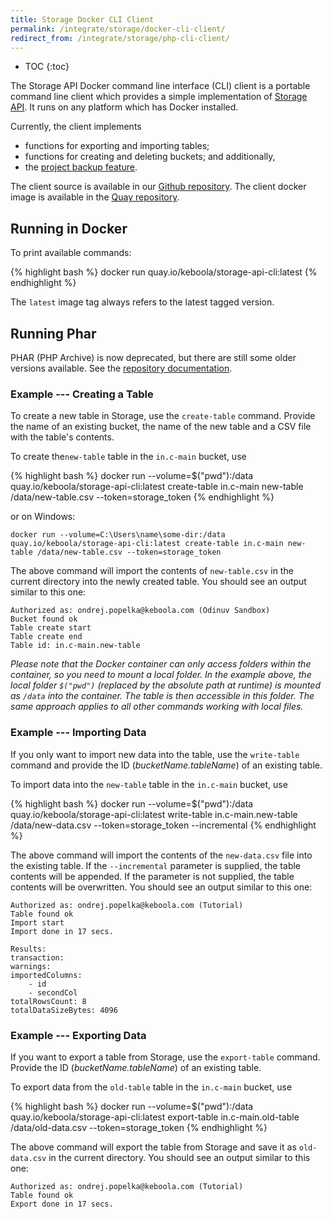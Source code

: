 ```yaml
---
title: Storage Docker CLI Client
permalink: /integrate/storage/docker-cli-client/
redirect_from: /integrate/storage/php-cli-client/
---
```


* TOC
{:toc}

The Storage API Docker command line interface (CLI) client is a portable command line client which provides
a simple implementation of [Storage API](http://docs.keboola.apiary.io/).
It runs on any platform which has Docker installed.

Currently, the client implements

- functions for exporting and importing tables;
- functions for creating and deleting buckets; and additionally,
- the [project backup feature](https://help.keboola.com/management/project-export/).

The client source is available in our [Github repository](https://github.com/keboola/storage-api-cli).
The client docker image is available in the [Quay repository](https://quay.io/repository/keboola/storage-api-cli?tab=tags).

## Running in Docker
To print available commands:

{% highlight bash %}
docker run quay.io/keboola/storage-api-cli:latest
{% endhighlight %}

The `latest` image tag always refers to the latest tagged version.

## Running Phar

PHAR (PHP Archive) is now deprecated, but there are still some older versions available. See the [repository documentation](https://github.com/keboola/storage-api-cli#running-phar-deprecated).

### Example --- Creating a Table
To create a new table in Storage, use the `create-table` command. Provide the name of an
existing bucket, the name of the new table and a CSV file with the table's contents.

To create the`new-table` table in the `in.c-main` bucket, use

{% highlight bash %}
docker run --volume=$("pwd"):/data quay.io/keboola/storage-api-cli:latest create-table in.c-main new-table /data/new-table.csv --token=storage_token
{% endhighlight %}

or on Windows:

    docker run --volume=C:\Users\name\some-dir:/data quay.io/keboola/storage-api-cli:latest create-table in.c-main new-table /data/new-table.csv --token=storage_token

The above command will import the contents of `new-table.csv` in the current directory into the newly
created table. You should see an output similar to this one:

    Authorized as: ondrej.popelka@keboola.com (Odinuv Sandbox)
    Bucket found ok
    Table create start
    Table create end
    Table id: in.c-main.new-table
    
*Please note that the Docker container can only access folders within the container, so you need to mount a local folder. 
In the example above, the local folder `$("pwd")` (replaced by the absolute path at runtime) is mounted as `/data` into the container. 
The table is then accessible in this folder. The same approach applies to all other commands working with local files.*

### Example --- Importing Data
If you only want to import new data into the table, use the `write-table` command and provide
the ID (*bucketName.tableName*) of an existing table.

To import data into the `new-table` table in the `in.c-main` bucket, use

{% highlight bash %}
docker run --volume=$("pwd"):/data quay.io/keboola/storage-api-cli:latest write-table in.c-main.new-table /data/new-data.csv --token=storage_token --incremental
{% endhighlight %}

The above command will import the contents of the `new-data.csv` file into the existing table. If the
`--incremental` parameter is supplied, the table contents will be appended. If the parameter is not
supplied, the table contents will be overwritten. You should see an output similar to this one:

    Authorized as: ondrej.popelka@keboola.com (Tutorial)
    Table found ok
    Import start
    Import done in 17 secs.

    Results:
    transaction:
    warnings:
    importedColumns:
        - id
        - secondCol
    totalRowsCount: 8
    totalDataSizeBytes: 4096


### Example --- Exporting Data
If you want to export a table from Storage, use the `export-table` command. Provide
the ID (*bucketName.tableName*) of an existing table.

To export data from the `old-table` table in the `in.c-main` bucket, use

{% highlight bash %}
docker run --volume=$("pwd"):/data quay.io/keboola/storage-api-cli:latest export-table in.c-main.old-table /data/old-data.csv --token=storage_token
{% endhighlight %}

The above command will export the table from Storage and save it as `old-data.csv` in
the current directory. You should see an output similar to this one:

    Authorized as: ondrej.popelka@keboola.com (Tutorial)
    Table found ok
    Export done in 17 secs.
